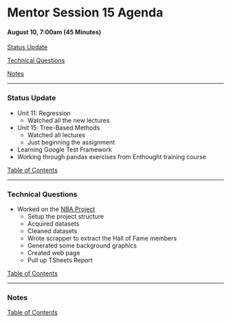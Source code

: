 # Mentor Session 15 Agenda

#### August 10, 7:00am (45 Minutes)


[Status Update](#status_update)

[Technical Questions](#technical_questions)

[Notes](#notes)


---
### <a name="status_update"></a> Status Update
- Unit 11: Regression
    - Watched all the new lectures
- Unit 15: Tree-Based Methods
    - Watched all lectures
    - Just beginning the assignment
- Learning Google Test Framework
- Working through pandas exercises from Enthought training course

[Table of Contents](#toc)


---
### <a name="technical_questions"></a> Technical Questions 
- Worked on the [NBA Project](https://timothyhelton.github.io/nba_stats.html)
    - Setup the project structure
    - Acquired datasets
    - Cleaned datasets
    - Wrote scrapper to extract the Hall of Fame members
    - Generated some background graphics
    - Created web page
    - Pull up TSheets Report

[Table of Contents](#toc)


---
### <a name="notes"></a> Notes

[Table of Contents](#toc)


